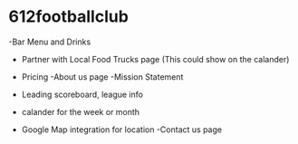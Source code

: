 # 612footballclub


-Bar Menu and Drinks
- Partner with Local Food Trucks page (This could show on the calander)

- Pricing 
-About us page
-Mission Statement 

- Leading scoreboard, league info
- calander for the week or month
- Google Map integration for location 
-Contact us page 

